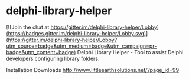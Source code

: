 # delphi-library-helper

[![Join the chat at https://gitter.im/delphi-library-helper/Lobby](https://badges.gitter.im/delphi-library-helper/Lobby.svg)](https://gitter.im/delphi-library-helper/Lobby?utm_source=badge&utm_medium=badge&utm_campaign=pr-badge&utm_content=badge)
Delphi Library Helper - Tool to assist Delphi developers configuring library folders.

Installation Downloads
http://www.littleearthsolutions.net/?page_id=99